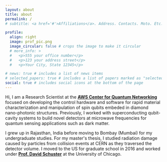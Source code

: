 ```yaml
---
layout: about
title: about
permalink: /
# subtitle: <a href='#'>Affiliations</a>. Address. Contacts. Moto. Etc.

profile:
  align: right
  image: prof_pic.png
  image_circular: false # crops the image to make it circular
  # more_info: >
  #   <p>555 your office number</p>
  #   <p>123 your address street</p>
  #   <p>Your City, State 12345</p>

# news: true # includes a list of news items
# selected_papers: true # includes a list of papers marked as "selected={true}"
social: true # includes social icons at the bottom of the page
---
```

Hi, I am a Research Scientist at the <a href="https://aws.amazon.com/blogs/quantum-computing/announcing-the-aws-center-for-quantum-networking/"><b>AWS Center for Quantum Networking</b></a>  focused on developing the control hardware and software for rapid material characterization and manipulation of spin qubits embeded in diamond nano-photonic structures. Previously, I worked with superconducting qubit-cavity systems to build novel detectors at microwave frequencies for quantum sensing applications such as dark matter.

I grew up in Rajasthan, India before moving to Bombay (Mumbai) for my undergraduate studies. For my master's thesis, I studied radiation damage caused by particles from collision events at CERN as they traversed the detector volume. I moved to the US for graduate school in 2016 and worked under <a href= "https://schusterlab.stanford.edu/"><b>Prof. David Schuster</b></a> at the University of Chicago.

